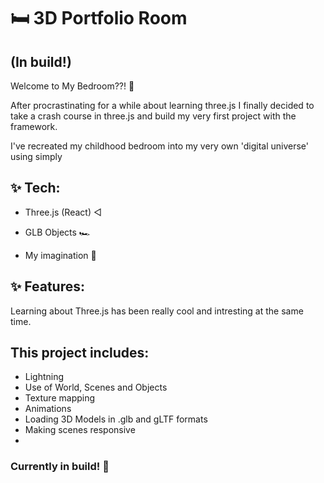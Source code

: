 # 🛏️ 3D Portfolio Room

## (In build!)

Welcome to My Bedroom??! 🚀

After procrastinating for a while about learning three.js I finally decided to take a crash course in three.js and build my very first project with the framework.

I've recreated my childhood bedroom into my very own 'digital universe' using simply

## ✨ Tech:

- Three.js (React) ◁

- GLB Objects 🏎️

- My imagination 💭

## ✨ Features:

Learning about Three.js has been really cool and intresting at the same time.

## This project includes:

- Lightning
- Use of World, Scenes and Objects
- Texture mapping
- Animations
- Loading 3D Models in .glb and gLTF formats
- Making scenes responsive
- 

### Currently in build! 🚧
  




